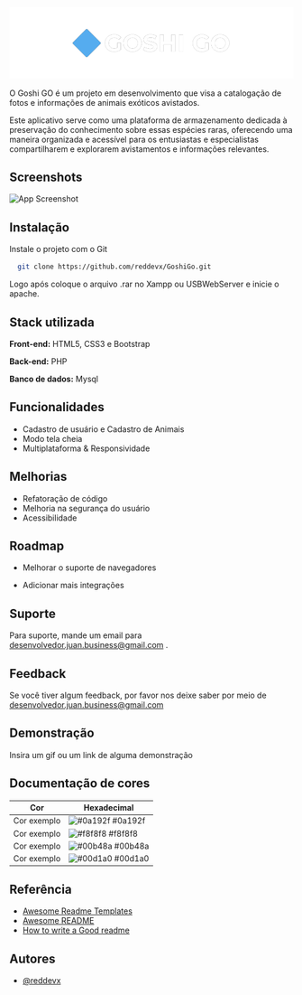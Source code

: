 
<img src="https://raw.githubusercontent.com/reddevx/GoshiGo/main/GOSHI_GO.png">

O Goshi GO é um projeto em desenvolvimento que visa a catalogação de fotos e informações de animais exóticos avistados. 

 Este aplicativo serve como uma plataforma de armazenamento dedicada à preservação do conhecimento sobre essas espécies raras, oferecendo uma maneira organizada e acessível para os entusiastas e especialistas compartilharem e explorarem avistamentos e informações relevantes.


## Screenshots

![App Screenshot](https://via.placeholder.com/468x300?text=App+Screenshot+Here)


## Instalação

Instale o projeto com o Git

```bash
  git clone https://github.com/reddevx/GoshiGo.git

```
Logo após coloque o arquivo .rar no Xampp ou USBWebServer e inicie o apache.
    
## Stack utilizada

**Front-end:** HTML5, CSS3 e Bootstrap

**Back-end:** PHP

**Banco de dados:** Mysql


## Funcionalidades

- Cadastro de usuário e Cadastro de Animais
- Modo tela cheia
- Multiplataforma & Responsividade


## Melhorias

- Refatoração de código
- Melhoria na segurança do usuário
- Acessibilidade


## Roadmap

- Melhorar o suporte de navegadores

- Adicionar mais integrações


## Suporte

Para suporte, mande um email para desenvolvedor.juan.business@gmail.com .


## Feedback

Se você tiver algum feedback, por favor nos deixe saber por meio de desenvolvedor.juan.business@gmail.com 


## Demonstração

Insira um gif ou um link de alguma demonstração

## Documentação de cores

| Cor               | Hexadecimal                                                |
| ----------------- | ---------------------------------------------------------------- |
| Cor exemplo       | ![#0a192f](https://via.placeholder.com/10/0a192f?text=+) #0a192f |
| Cor exemplo       | ![#f8f8f8](https://via.placeholder.com/10/f8f8f8?text=+) #f8f8f8 |
| Cor exemplo       | ![#00b48a](https://via.placeholder.com/10/00b48a?text=+) #00b48a |
| Cor exemplo       | ![#00d1a0](https://via.placeholder.com/10/00b48a?text=+) #00d1a0 |


## Referência

 - [Awesome Readme Templates](https://awesomeopensource.com/project/elangosundar/awesome-README-templates)
 - [Awesome README](https://github.com/matiassingers/awesome-readme)
 - [How to write a Good readme](https://bulldogjob.com/news/449-how-to-write-a-good-readme-for-your-github-project)

## Autores















- [@reddevx](https://www.github.com/reddevx)

